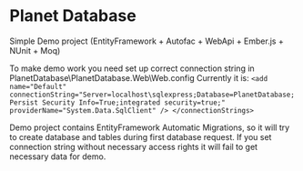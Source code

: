 # Planet Database
Simple Demo project (EntityFramework + Autofac + WebApi + Ember.js + NUnit + Moq)

To make demo work you need set up correct connection string in PlanetDatabase\PlanetDatabase.Web\Web.config
Currently it is:
<connectionStrings>
      ```<add name="Default"
         connectionString="Server=localhost\sqlexpress;Database=PlanetDatabase;Persist Security Info=True;integrated security=true;"
         providerName="System.Data.SqlClient" />
    </connectionStrings>```

Demo project contains EntityFramework Automatic Migrations, so it will try to create database and tables during first database request. If you set connection string without necessary access rights it will fail to get necessary data for demo.